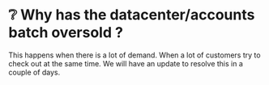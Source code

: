 # ❔ Why has the datacenter/accounts batch oversold ?

This happens when there is a lot of demand. When a lot of customers try to check out at the same time. We will have an update to resolve this in a couple of days.
